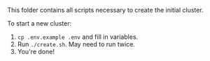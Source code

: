This folder contains all scripts necessary to create the initial cluster.

To start a new cluster:
1. `cp .env.example .env` and fill in variables.
2. Run `./create.sh`. May need to run twice.
3. You're done!

